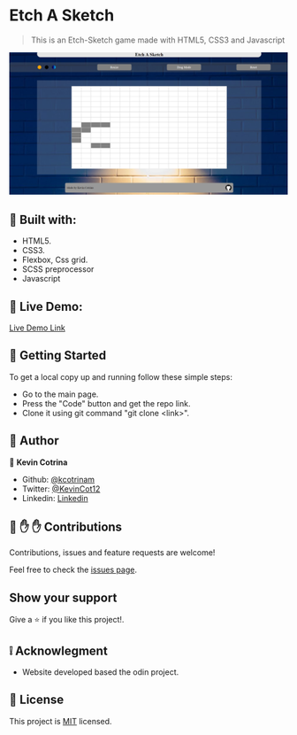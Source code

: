 # Etch A Sketch

> This is an Etch-Sketch game made with HTML5, CSS3 and Javascript

![screenshot](/img/screenshot.png)

## :hammer: Built with:

- HTML5.
- CSS3.
- Flexbox, Css grid.
- SCSS preprocessor
- Javascript

## :red_circle: Live Demo:

[Live Demo Link](https://kcotrinam.github.io/Etch-a-Sketch/)

## :construction_worker: Getting Started

To get a local copy up and running follow these simple steps:

- Go to the main page.
- Press the "Code" button and get the repo link.
- Clone it using git command "git clone &lt;link>".

## :bust_in_silhouette: Author

👤 **Kevin Cotrina**

- Github: [@kcotrinam](https://github.com/kcotrinam)
- Twitter: [@KevinCot12](https://twitter.com/KevinCot12)
- Linkedin: [Linkedin](https://www.linkedin.com/in/kevin-cotrina-6208b7149/)

## 🤝 :raised_hand: :raised_hand: Contributions

Contributions, issues and feature requests are welcome!

Feel free to check the [issues page](https://github.com/kcotrinam/Etch-a-Sketch/issues).

## Show your support

Give a :star: if you like this project!.

## :grey_exclamation: Acknowlegment

- Website developed based the odin project.

## 📝 License

This project is [MIT](./LICENSE) licensed.